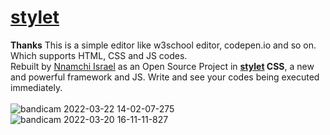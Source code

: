 # [stylet](https://stylet.vercel.app)


**Thanks**
This is a simple editor like w3school editor, codepen.io  and so on. Which supports HTML, CSS and JS codes.<br> Rebuilt by [Nnamchi Israel](https://nnamchi-israel.vercel.app) as an Open Source Project in <b> [stylet](https://stylet.vercel.app) CSS</b>, a new and powerful framework and JS. Write and see your codes being executed immediately. <br><br> 
![bandicam 2022-03-22 14-02-07-275](https://user-images.githubusercontent.com/91748627/159488607-5a4b7545-e5d6-4265-a467-5d9304def370.jpg)
![bandicam 2022-03-20 16-11-11-827](https://user-images.githubusercontent.com/91748627/159488624-c4b0bb04-996f-45f4-82b4-d42064e0c944.jpg)
